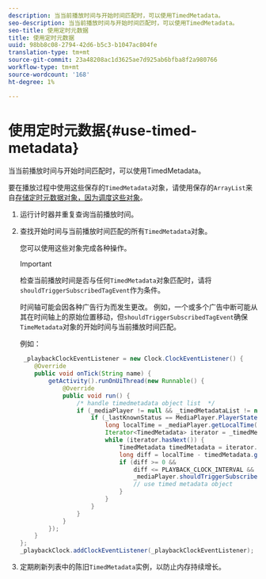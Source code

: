 ```yaml
---
description: 当当前播放时间与开始时间匹配时，可以使用TimedMetadata。
seo-description: 当当前播放时间与开始时间匹配时，可以使用TimedMetadata。
seo-title: 使用定时元数据
title: 使用定时元数据
uuid: 98bb8c08-2794-42d6-b5c3-b1047ac804fe
translation-type: tm+mt
source-git-commit: 23a48208ac1d3625ae7d925ab6bfba8f2a980766
workflow-type: tm+mt
source-wordcount: '168'
ht-degree: 1%

---
```



# 使用定时元数据{#use-timed-metadata}

当当前播放时间与开始时间匹配时，可以使用TimedMetadata。

要在播放过程中使用这些保存的`TimedMetadata`对象，请使用保存的`ArrayList`来自[存储定时元数据对象，因为调度这些对象](../../ad-insertion/custom-tags-configure/android-1.4-timed-metadata-store.md)。

1. 运行计时器并重复查询当前播放时间。
1. 查找开始时间与当前播放时间匹配的所有`TimedMetadata`对象。

   您可以使用这些对象完成各种操作。

   >[!IMPORTANT]
   >
   >检查当前播放时间是否与任何`TimedMetadata`对象匹配时，请将`shouldTriggerSubscribedTagEvent`作为条件。

   时间轴可能会因各种广告行为而发生更改。 例如，一个或多个广告中断可能从其在时间轴上的原始位置移动，但`shouldTriggerSubscribedTagEvent`确保`TimeMetadata`对象的开始时间与当前播放时间匹配。

   例如：

   ```java
    _playbackClockEventListener = new Clock.ClockEventListener() {
       @Override
       public void onTick(String name) {
           getActivity().runOnUiThread(new Runnable() {
               @Override
               public void run() {
                   /* handle timedmetadata object list  */ 
                   if (_mediaPlayer != null && _timedMetadataList != null && _timedMetadataList.size() > 0) {
                       if (_lastKnownStatus == MediaPlayer.PlayerState.PLAYING) {
                           long localTime = _mediaPlayer.getLocalTime();
                           Iterator<TimedMetadata> iterator = _timedMetadataList.iterator(); 
                           while (iterator.hasNext()) {
                               TimedMetadata timedMetadata = iterator.next();
                               long diff = localTime - timedMetadata.getTime();
                               if (diff >= 0 &&
                                   diff <= PLAYBACK_CLOCK_INTERVAL &&
                                   _mediaPlayer.shouldTriggerSubscribedTagEvent()) {
                                   // use timed metadata object
                               }
                           }
                       }
                   }
               }
           });
       }
   };
   _playbackClock.addClockEventListener(_playbackClockEventListener);
   ```

1. 定期刷新列表中的陈旧`TimedMetadata`实例，以防止内存持续增长。